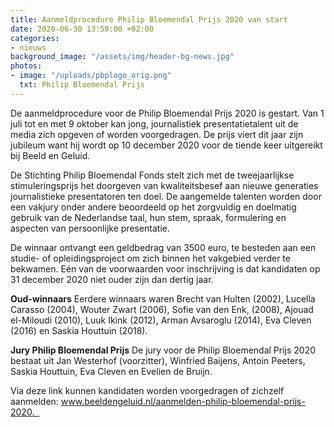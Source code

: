 ```yaml
---
title: Aanmeldprocedure Philip Bloemendal Prijs 2020 van start 
date: 2020-06-30 13:59:00 +02:00
categories:
- nieuws
background_image: "/assets/img/header-bg-news.jpg"
photos:
- image: "/uploads/pbplogo_orig.png"
  txt: Philip Bloemendal Prijs
---
```


De aanmeldprocedure voor de Philip Bloemendal Prijs 2020 is gestart. Van 1 juli tot en met 9 oktober kan jong, journalistiek presentatietalent uit de media zich opgeven of worden voorgedragen. De prijs viert dit jaar zijn jubileum want hij wordt op 10 december 2020 voor de tiende keer uitgereikt bij Beeld en Geluid. 

De Stichting Philip Bloemendal Fonds stelt zich met de tweejaarlijkse stimuleringsprijs het doorgeven van kwaliteitsbesef aan nieuwe generaties journalistieke presentatoren ten doel. De aangemelde talenten worden door een vakjury onder andere beoordeeld op het zorgvuldig en doelmatig gebruik van de Nederlandse taal, hun stem, spraak, formulering en aspecten van persoonlijke presentatie.

De winnaar ontvangt een geldbedrag van 3500 euro, te besteden aan een studie- of opleidingsproject om zich binnen het vakgebied verder te bekwamen. Eén van de voorwaarden voor inschrijving is dat kandidaten op 31 december 2020 niet ouder zijn dan dertig jaar. 

**Oud-winnaars**
Eerdere winnaars waren Brecht van Hulten (2002), Lucella Carasso (2004), Wouter Zwart (2006), Sofie van den Enk, (2008), Ajouad el-Miloudi (2010), Luuk Ikink (2012), Arman Avsaroglu (2014), Eva Cleven (2016) en Saskia Houttuin (2018).

**Jury Philip Bloemendal Prijs**
De jury voor de Philip Bloemendal Prijs 2020 bestaat uit Jan Westerhof (voorzitter), Winfried Baijens, Antoin Peeters, Saskia Houttuin, Eva Cleven en Evelien de Bruijn.

Via deze link kunnen kandidaten worden voorgedragen of zichzelf aanmelden: www.beeldengeluid.nl/aanmelden-philip-bloemendal-prijs-2020.  